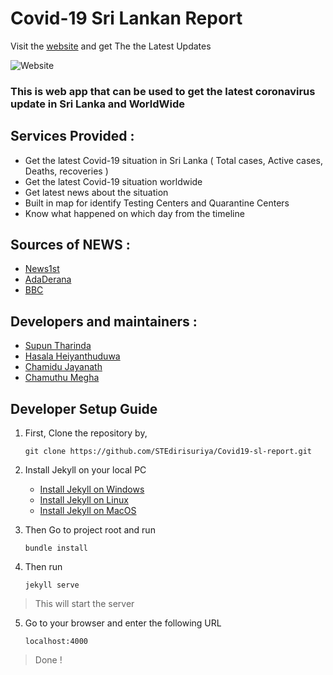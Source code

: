 # Covid-19 Sri Lankan Report

   Visit the [website](https://covid19-sl-report.netlify.com/) and  get The the Latest Updates

![Website](https://i.imgur.com/un7n8u4.png)
		

### This is web app that can be used to get the latest coronavirus update in Sri Lanka and WorldWide

## **Services Provided :**

 - Get the latest Covid-19 situation in Sri Lanka ( Total cases, Active cases, Deaths, recoveries )
 - Get the latest Covid-19 situation worldwide
 - Get latest news about the situation
 - Built in map for identify Testing Centers and Quarantine Centers
 - Know what happened on which day from the timeline 

## **Sources of NEWS :**

 - [News1st](http://corona.newsfirst.lk/?lan=EN)
 - [AdaDerana](http://www.adaderana.lk/hot-news/)
 - [BBC](https://www.bbc.com/news)

## **Developers and maintainers :**

 - [Supun Tharinda](https://github.com/STEdirisuriya)
 - [Hasala Heiyanthuduwa](https://github.com/Hasala2002)
 - [Chamidu Jayanath](https://github.com/chamindujs)
 - [Chamuthu Megha](https://github.com/Chamuthu030828?tab=repositories)
 
## **Developer Setup Guide**

1. First, Clone the repository by,

	`git clone https://github.com/STEdirisuriya/Covid19-sl-report.git`

2. Install Jekyll on your local PC
	- [Install Jekyll on Windows](https://jekyllrb.com/docs/installation/windows/)		
	- [Install Jekyll on Linux](https://jekyllrb.com/docs/installation/other-linux/)	
	- [Install Jekyll on MacOS](https://jekyllrb.com/docs/installation/macos/)	
	
3. Then Go to project root and run

	```
	bundle install
	```
	

 4. Then run
 
	 ```
	 jekyll serve
	 ```
	 

> This will start the server

 5. Go to your browser and enter the following URL
 
	 ```
	 localhost:4000
	 ```
	 

> Done !


